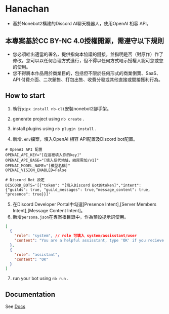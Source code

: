 # Hanachan

- 基於Nonebot2構建的Discord AI聊天機器人，使用OpenAI 相容 API。

## 本專案基於CC BY-NC 4.0授權開源，需遵守以下規則
- 您必須給出適當的署名，提供指向本協議的鏈接，並指明是否（對原作）作了修改。您可以以任何合理方式進行，但不得以任何方式暗示授權人認可您或您的使用。
- 您不得將本作品用於商業目的，包括但不限於任何形式的商業倒賣、SaaS、API 付費介面、二次銷售、打包出售、收費分發或其他直接或間接獲利行為。

## How to start

1. 執行`pipx install nb-cli`安裝nonebot2腳手架。
2. generate project using `nb create` .
3. install plugins using `nb plugin install` .

4. 新增`.env`檔案，填入OpenAI 相容 API配置及Discord bot配置。
```dotenv
# OpenAI API 配置
OPENAI_API_KEY="[在這裡填入你的key]"
OPENAI_API_BASE="[填入反代地址，結尾需加/v1]"
OPENAI_MODEL_NAME="[模型名稱]"
OPENAI_VISION_ENABLED=False

# Discord Bot 設定
DISCORD_BOTS='[{"token": "[填入Discord Bot的token]","intent": {"guilds": true, "guild_messages": true,"message_content": true, "presence": true}}]'
```
5. 在Discord Developer Portal中勾選[Presence Intent],[Server Members Intent],[Message Content Intent]。
6. 新增`persona.json`在專案根目錄中，作為預設提示詞使用。
```json
[
  {
    "role": "system", // role 可填入 system/assisstant/user
    "content": "You are a helpful assisstant, type 'OK' if you recieve the message."
  },
  {
    "role": "assistant",
    "content": "OK"
  }
]
```

7. run your bot using `nb run` .

## Documentation

See [Docs](https://nonebot.dev/)
